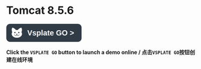 # Tomcat 8.5.6

<a href="https://www.vsplate.com/?docker-compose=https://github.com/vsplate/dcenvs/tomcat/8.5.6"><img alt="VSPLATE GO" src="https://raw.githubusercontent.com/vsplate/images/master/vsgo_btn.png" width="200px"></a>

**Click the `VSPLATE GO` button to launch a demo online / 点击`VSPLATE GO`按钮创建在线环境**